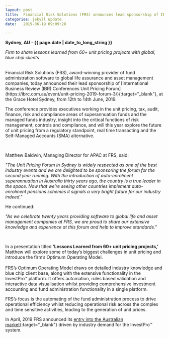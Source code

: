 ```yaml
---
layout: post
title:  Financial Risk Solutions (FRS) announces lead sponsorship of IBR Conferences Unit Pricing Forum 2019
categories: jekyll update
date:   2019-06-19 09:09:28

---
```


**Sydney, AU - {{ page.date | date_to_long_string }}**

*Firm to share lessons learned from 60+ unit pricing projects with global, blue chip clients*

<br>
Financial Risk Solutions (FRS), award-winning provider of fund administration software to global life assurance and asset management companies, today announced their lead sponsorship of [International Business Review (IBR) Conferences Unit Pricing Forum](https://ibrc.com.au/event/unit-pricing-2019-forum-3/){:target="_blank"}, at the Grace Hotel Sydney, from 12th to 14th June, 2019.
<br>

The conference provides executives working in the unit pricing, tax, audit, finance, risk and compliance areas of superannuation funds and the managed funds industry, insight into the critical functions of risk management, controls and compliance, and will this year explore the future of unit pricing from a regulatory standpoint, real time transacting and the Self-Managed Accounts (SMA) alternative.

<br>

Matthew Baldwin, Managing Director for APAC at FRS, said:
<br>

*"The Unit Pricing Forum in Sydney is widely respected as one of the best industry events and we are delighted to be sponsoring the forum for the second year running. With the introduction of auto-enrolment superannuation in Australia thirty years ago, the country is a true leader in the space. Now that we’re seeing other countries implement auto-enrolment pensions schemes it signals a very bright future for our industry indeed."*
<br>

He continued:
<br>

*"As we celebrate twenty years providing software to global life and asset management companies at FRS, we are proud to share our extensive knowledge and experience at this forum and help to improve standards."*

<br>

In a presentation titled **‘Lessons Learned from 60+ unit pricing projects,’** Matthew will explore some of today’s biggest challenges in unit pricing and introduce the firm’s Optimum Operating Model.  
<br>
FRS’s Optimum Operating Model draws on detailed industry knowledge and blue chip client base, along with the extensive functionality in the InvestPro™ platform. It offers automation, rules based validation and interactive data visualisation whilst providing comprehensive investment accounting and fund administration functionality in a single platform.
<br>

FRS’s focus is the automating of the fund administration process to drive operational efficiency whilst reducing operational risk across the complex and time sensitive activities, leading to the generation of unit prices.
<br>

In April, 2019 FRS announced its [entry into the Australian market](http://www.frsltd.com/jekyll/update/2019/04/23/EnteringAustralianMarket.html){:target="_blank"} driven by industry demand for the InvestPro™ system.

<br>
<br>
